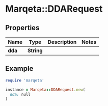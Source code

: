 # Marqeta::DDARequest

## Properties

| Name | Type | Description | Notes |
| ---- | ---- | ----------- | ----- |
| **dda** | **String** |  |  |

## Example

```ruby
require 'marqeta'

instance = Marqeta::DDARequest.new(
  dda: null
)
```

